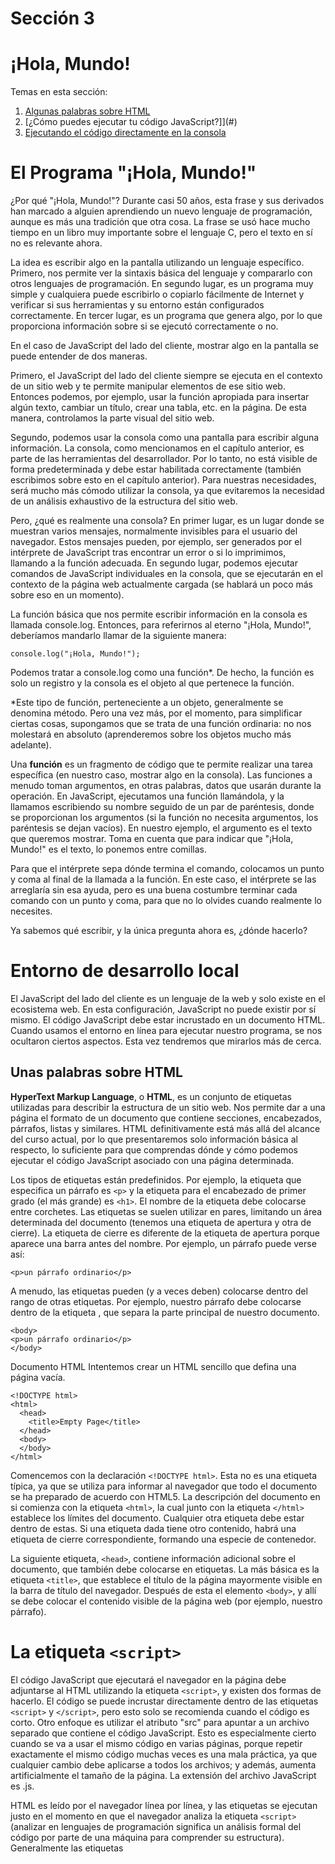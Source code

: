# Sección 3
# ¡Hola, Mundo!

Temas en esta sección:

 1. [Algunas palabras sobre HTML](#)
 1. [¿Cómo puedes ejecutar tu código JavaScript?]](#)
 1. [Ejecutando el código directamente en la consola](#)


# El Programa "¡Hola, Mundo!"
¿Por qué "¡Hola, Mundo!"? Durante casi 50 años, esta frase y sus derivados han marcado a alguien aprendiendo un nuevo lenguaje de programación, aunque es más una tradición que otra cosa. La frase se usó hace mucho tiempo en un libro muy importante sobre el lenguaje C, pero el texto en sí no es relevante ahora.

La idea es escribir algo en la pantalla utilizando un lenguaje específico. Primero, nos permite ver la sintaxis básica del lenguaje y compararlo con otros lenguajes de programación. En segundo lugar, es un programa muy simple y cualquiera puede escribirlo o copiarlo fácilmente de Internet y verificar si sus herramientas y su entorno están configurados correctamente. En tercer lugar, es un programa que genera algo, por lo que proporciona información sobre si se ejecutó correctamente o no.

En el caso de JavaScript del lado del cliente, mostrar algo en la pantalla se puede entender de dos maneras.

Primero, el JavaScript del lado del cliente siempre se ejecuta en el contexto de un sitio web y te permite manipular elementos de ese sitio web. Entonces podemos, por ejemplo, usar la función apropiada para insertar algún texto, cambiar un título, crear una tabla, etc. en la página. De esta manera, controlamos la parte visual del sitio web.

Segundo, podemos usar la consola como una pantalla para escribir alguna información. La consola, como mencionamos en el capítulo anterior, es parte de las herramientas del desarrollador. Por lo tanto, no está visible de forma predeterminada y debe estar habilitada correctamente (también escribimos sobre esto en el capítulo anterior). Para nuestras necesidades, será mucho más cómodo utilizar la consola, ya que evitaremos la necesidad de un análisis exhaustivo de la estructura del sitio web.

Pero, ¿qué es realmente una consola? En primer lugar, es un lugar donde se muestran varios mensajes, normalmente invisibles para el usuario del navegador. Estos mensajes pueden, por ejemplo, ser generados por el intérprete de JavaScript tras encontrar un error o si lo imprimimos, llamando a la función adecuada. En segundo lugar, podemos ejecutar comandos de JavaScript individuales en la consola, que se ejecutarán en el contexto de la página web actualmente cargada (se hablará un poco más sobre eso en un momento).



La función básica que nos permite escribir información en la consola es llamada console.log. Entonces, para referirnos al eterno "¡Hola, Mundo!", deberíamos mandarlo llamar de la siguiente manera:

```console.log("¡Hola, Mundo!");```

Podemos tratar a console.log como una función*. De hecho, la función es solo un registro y la consola es el objeto al que pertenece la función.

*Este tipo de función, perteneciente a un objeto, generalmente se denomina método. Pero una vez más, por el momento, para simplificar ciertas cosas, supongamos que se trata de una función ordinaria: no nos molestará en absoluto (aprenderemos sobre los objetos mucho más adelante).

Una **función** es un fragmento de código que te permite realizar una tarea específica (en nuestro caso, mostrar algo en la consola). Las funciones a menudo toman argumentos, en otras palabras, datos que usarán durante la operación. En JavaScript, ejecutamos una función llamándola, y la llamamos escribiendo su nombre seguido de un par de paréntesis, donde se proporcionan los argumentos (si la función no necesita argumentos, los paréntesis se dejan vacíos). En nuestro ejemplo, el argumento es el texto que queremos mostrar. Toma en cuenta que para indicar que "¡Hola, Mundo!" es el texto, lo ponemos entre comillas.

Para que el intérprete sepa dónde termina el comando, colocamos un punto y coma al final de la llamada a la función. En este caso, el intérprete se las arreglaría sin esa ayuda, pero es una buena costumbre terminar cada comando con un punto y coma, para que no lo olvides cuando realmente lo necesites.

Ya sabemos qué escribir, y la única pregunta ahora es, ¿dónde hacerlo?

# Entorno de desarrollo local
El JavaScript del lado del cliente es un lenguaje de la web y solo existe en el ecosistema web. En esta configuración, JavaScript no puede existir por sí mismo. El código JavaScript debe estar incrustado en un documento HTML. Cuando usamos el entorno en línea para ejecutar nuestro programa, se nos ocultaron ciertos aspectos. Esta vez tendremos que mirarlos más de cerca.

## Unas palabras sobre HTML
**HyperText Markup Language**, o **HTML**, es un conjunto de etiquetas utilizadas para describir la estructura de un sitio web. Nos permite dar a una página el formato de un documento que contiene secciones, encabezados, párrafos, listas y similares. HTML definitivamente está más allá del alcance del curso actual, por lo que presentaremos solo información básica al respecto, lo suficiente para que comprendas dónde y cómo podemos ejecutar el código JavaScript asociado con una página determinada.

Los tipos de etiquetas están predefinidos. Por ejemplo, la etiqueta que especifica un párrafo es ```<p>``` y la etiqueta para el encabezado de primer grado (el más grande) es ```<h1>```. El nombre de la etiqueta debe colocarse entre corchetes. Las etiquetas se suelen utilizar en pares, limitando un área determinada del documento (tenemos una etiqueta de apertura y otra de cierre). La etiqueta de cierre es diferente de la etiqueta de apertura porque aparece una barra antes del nombre. Por ejemplo, un párrafo puede verse así:

```<p>un párrafo ordinario</p>```

A menudo, las etiquetas pueden (y a veces deben) colocarse dentro del rango de otras etiquetas. Por ejemplo, nuestro párrafo debe colocarse dentro de la etiqueta <body>, que separa la parte principal de nuestro documento.
```htmnl
<body>
<p>un párrafo ordinario</p>
</body>
```


Documento HTML
Intentemos crear un HTML sencillo que defina una página vacía.

```htmnl
<!DOCTYPE html>
<html>
  <head>
    <title>Empty Page</title>
  </head>
  <body>
  </body>
</html>
```

Comencemos con la declaración ```<!DOCTYPE html>```. Esta no es una etiqueta típica, ya que se utiliza para informar al navegador que todo el documento se ha preparado de acuerdo con HTML5. La descripción del documento en si comienza con la etiqueta ```<html>```, la cual junto con la etiqueta ```</html>``` establece los límites del documento. Cualquier otra etiqueta debe estar dentro de estas. Si una etiqueta dada tiene otro contenido, habrá una etiqueta de cierre correspondiente, formando una especie de contenedor.

La siguiente etiqueta, ```<head>```, contiene información adicional sobre el documento, que también debe colocarse en etiquetas. La más básica es la etiqueta ```<title>```, que establece el título de la página mayormente visible en la barra de título del navegador. Después de <head> esta el elemento ```<body>```, y allí se debe colocar el contenido visible de la página web (por ejemplo, nuestro párrafo).

# La etiqueta ```<script>```
El código JavaScript que ejecutará el navegador en la página debe adjuntarse al HTML utilizando la etiqueta ```<script>```, y existen dos formas de hacerlo. El código se puede incrustar directamente dentro de las etiquetas ```<script>``` y ```</script>```, pero esto solo se recomienda cuando el código es corto. Otro enfoque es utilizar el atributo "src" para apuntar a un archivo separado que contiene el código JavaScript. Esto es especialmente cierto cuando se va a usar el mismo código en varias páginas, porque repetir exactamente el mismo código muchas veces es una mala práctica, ya que cualquier cambio debe aplicarse a todos los archivos; y además, aumenta artificialmente el tamaño de la página. La extensión del archivo JavaScript es .js.

HTML es leído por el navegador línea por línea, y las etiquetas se ejecutan justo en el momento en que el navegador analiza la etiqueta ```<script>``` (analizar en lenguajes de programación significa un análisis formal del código por parte de una máquina para comprender su estructura). Generalmente las etiquetas <script> se insertan en el encabezado de la página entre las etiquetas ```<head>``` y ```</head>```, y podemos insertar muchos de ellos en un archivo, por ejemplo, para incluir código JavaScript de diferentes archivos. Este comportamiento se puede cambiar para scripts externos señalados por el atributo ```"src"``` usando los atributos ```"defer"``` o ```"async"```.

**defer**: significa que el script debe ejecutarse después de cargar toda la página.

**async**: significa que el script se ejecutará inmediatamente, pero en paralelo al análisis del resto de la página.

# ... y un poco acerca de CSS
CSS, o Cascading Style Sheets, es un lenguaje utilizado junto con HTML para describir la apariencia de una página y sus elementos. En pocas palabras, HTML describe la estructura de un documento, mientras que CSS describe su presentación.

Por ejemplo, en HTML, podemos describir una página que tiene un encabezado, dos párrafos y una tabla de datos.

En CSS, podemos definir qué fuente se usará en toda la página, qué color tendrá el fondo o si el cursor del mouse, cuando se mueve sobre la tabla, debe cambiar de forma.

Entonces podemos tratar CSS como una especie de configuración de la capa visual de la página. Así, la mayoría de las veces el sitio web se construirá sobre la base de un archivo HTML (es decir, una descripción de la estructura), código JavaScript que nos permite agregar, por ejemplo, algunos mecanismos de interacción y un archivo CSS (que describe la presentación de la página). Sin embargo, lo importante es que no habrá página sin un archivo HTML, pero podemos crear fácilmente una página sin usar archivos CSS. La descripción de CSS en sí está fuera del alcance del curso actual y la mencionamos solo por orden.

# ¿Cómo podemos ejecutar nuestra código JavaScript?
Comencemos con un ejemplo simple, donde el navegador obtiene una página simple (quizás incluso vacía) de https://test.org. La dirección es ficticia para este ejemplo, así que no intentes ingresarla. Mira la figura de abajo.

![Captura de pantalla 2023-08-01 214747](https://github.com/xlifems/JavaScriptEssentials1/assets/19802299/4f5755b9-4377-4dce-89e4-b99fc98ca898)

Empecemos por el lado derecho de la figura. El usuario ejecuta un navegador web en su computadora (por ejemplo, Chrome). Usando el atajo de teclado apropiado, se activan las herramientas de desarrollo (ver el capítulo anterior) para poder usar la consola. Recuerda que estas herramientas no son necesarias para el uso normal del navegador y, por lo tanto, están ocultas por defecto. Luego, el usuario escribe https://test.org (la URL de nuestro sitio falso) en la barra de direcciones.

En el servidor remoto (lado izquierdo del dibujo), asociado a la dirección https://test.org, se esta ejecutando un servidor web que, tras recibir una solicitud de nuestro usuario, preparará una respuesta para ello. En el caso más simple, la respuesta solo contendrá un archivo html, que se puede almacenar en el mismo servidor. El archivo html (en este ejemplo, index.html) se devuelve al usuario y el navegador lo procesa. Si se define algún contenido (por ejemplo, un párrafo con texto), se mostrará en la ventana del navegador.

Sin embargo, nos interesa más el hecho de que el archivo index.html contiene las etiquetas ```<script>``` y ```</script>```, con una pieza de código JavaScript entre ellas. ¿Lo reconoces? Obviamente, esto es un intento de mostrar nuestro ```"¡Hola, mundo!"``` en la consola al cargar la página, se debe ejecutar el código colocado dentro de las etiquetas ```<script>``` y, si las herramientas para desarrolladores están habilitadas y el panel de la consola está visible, la consola mostrará ```"¡Hola, Mundo!"```.

